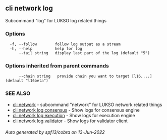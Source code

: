 ## cli network log

Subcommand "log" for LUKSO log related things

### Options

```
  -f, --follow        follow log output as a stream
  -h, --help          help for log
      --tail string   display last part of the log (default "5")
```

### Options inherited from parent commands

```
      --chain string   provide chain you want to target [l16,...] (default "l16beta")
```

### SEE ALSO

* [cli network](cli_network.md)	 - subcommand "network" for LUKSO network related things
* [cli network log consensus](cli_network_log_consensus.md)	 - Show logs for consensus engine
* [cli network log execution](cli_network_log_execution.md)	 - Show logs for execution engine
* [cli network log validator](cli_network_log_validator.md)	 - Show logs for validator client

###### Auto generated by spf13/cobra on 13-Jun-2022
